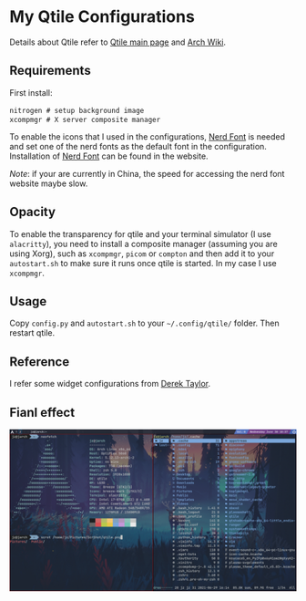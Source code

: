 # My Qtile Configurations

Details about Qtile refer to [Qtile main page](http://www.qtile.org/) and [Arch Wiki](https://wiki.archlinux.org/title/Qtile).

## Requirements
First install:
```
nitrogen # setup background image
xcompmgr # X server composite manager
```

To enable the icons that I used in the configurations, [Nerd Font](https://www.nerdfonts.com/) is needed and set one of the nerd fonts as the default font in the configuration. Installation of [Nerd Font](https://www.nerdfonts.com/) can be found in the website.

*Note*: if your are currently in China, the speed for accessing the nerd font website maybe slow.

## Opacity
To enable the transparency for qtile and your terminal simulator (I use ```alacritty```), you need to install a composite manager (assuming you are using Xorg), such as ```xcompmgr```, ```picom``` or ```compton``` and then add it to your ```autostart.sh``` to make sure it runs once qtile is started. In my case I use ```xcompmgr```.

## Usage
Copy ```config.py``` and ```autostart.sh``` to your ```~/.config/qtile/``` folder. Then restart qtile.

## Reference
I refer some widget configurations from [Derek Taylor](https://gitlab.com/dwt1/dotfiles/-/blob/master/.config/qtile/config.py).

## Fianl effect

![my-qtile](./img/qtile.png)
